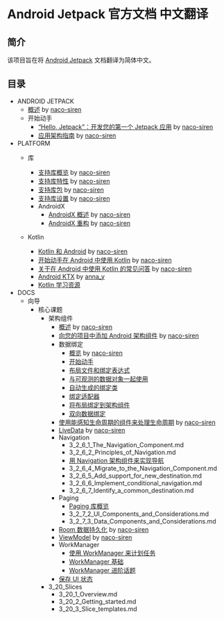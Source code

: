 # Android Jetpack 官方文档 中文翻译

## 简介
该项目旨在将 [Android Jetpack](https://developer.android.google.cn/jetpack/) 文档翻译为简体中文。

## 目录

- ANDROID JETPACK
    - [概述](https://github.com/Android-Jetpack-Chinese-Translation/android-jetpack-chinese-translation/blob/master/ANDROID_JETPACK/A_Overview.md) by [naco-siren](https://github.com/naco-siren)
    - 开始动手
        - [“Hello, Jetpack”：开发您的第一个 Jetpack 应用](https://github.com/Android-Jetpack-Chinese-Translation/android-jetpack-chinese-translation/blob/master/ANDROID_JETPACK/B_Get_started/1_Build_your_first_Android_Jetpack_app.md) by [naco-siren](https://github.com/naco-siren)
        - [应用架构指南](https://github.com/Android-Jetpack-Chinese-Translation/android-jetpack-chinese-translation/blob/master/ANDROID_JETPACK/B_Get_started/2_Guide_to_app_architecture.md) by [naco-siren](https://github.com/naco-siren)
- PLATFORM
    - 库        
        - [支持库概览](https://github.com/Android-Jetpack-Chinese-Translation/android-jetpack-chinese-translation/blob/master/PLATFORM/D_Libraries/1_Support_Library_Overview.md) by [naco-siren](https://github.com/naco-siren)
        - [支持库特性](https://github.com/Android-Jetpack-Chinese-Translation/android-jetpack-chinese-translation/blob/master/PLATFORM/D_Libraries/2_Features.md) by [naco-siren](https://github.com/naco-siren)
        - [支持库包](https://github.com/Android-Jetpack-Chinese-Translation/android-jetpack-chinese-translation/blob/master/PLATFORM/D_Libraries/3_Packages.md) by [naco-siren](https://github.com/naco-siren)
        - [支持库设置](https://github.com/Android-Jetpack-Chinese-Translation/android-jetpack-chinese-translation/blob/master/PLATFORM/D_Libraries/4_Setup.md) by [naco-siren](https://github.com/naco-siren)
        - AndroidX
            - [AndroidX 概述](https://github.com/Android-Jetpack-Chinese-Translation/android-jetpack-chinese-translation/blob/master/PLATFORM/D_Libraries/6_AndroidX/6_1_AndroidX_Overview.md) by [naco-siren](https://github.com/naco-siren)
            - [AndroidX 重构](https://github.com/Android-Jetpack-Chinese-Translation/android-jetpack-chinese-translation/blob/master/PLATFORM/D_Libraries/6_AndroidX/6_2_Refactoring.md) by [naco-siren](https://github.com/naco-siren)

    - Kotlin
        - [Kotlin 和 Android](https://github.com/Android-Jetpack-Chinese-Translation/android-jetpack-chinese-translation/blob/master/PLATFORM/E_Kotlin/1_Kotlin_and_Android.md) by [naco-siren](https://github.com/naco-siren)
        - [开始动手在 Android 中使用 Kotlin](https://github.com/Android-Jetpack-Chinese-Translation/android-jetpack-chinese-translation/blob/master/PLATFORM/E_Kotlin/2_Get_Started_with_Kotlin.md) by [naco-siren](https://github.com/naco-siren)
        - [关于在 Android 中使用 Kotlin 的常见问答](https://github.com/Android-Jetpack-Chinese-Translation/android-jetpack-chinese-translation/blob/master/PLATFORM/E_Kotlin/3_Kotlin_on_Android_FAQ.md) by [naco-siren](https://github.com/naco-siren)
        - [Android KTX](https://github.com/Android-Jetpack-Chinese-Translation/android-jetpack-chinese-translation/blob/master/PLATFORM/E_Kotlin/4_Android_KTX.md) by [anna_y](https://github.com/Nevvea7)
        - [Kotlin 学习资源](https://github.com/Android-Jetpack-Chinese-Translation/android-jetpack-chinese-translation/blob/master/PLATFORM/E_Kotlin/5_Resources_to_Learn_Kotlin.md)
- DOCS
    - 向导
        - 核心课题
            - 架构组件
                - [概述](https://github.com/Android-Jetpack-Chinese-Translation/android-jetpack-chinese-translation/blob/master/DOCS/B_Guides/3_Core_topics/3_2_Architecture_Components/3_2_1_Overview.md) by [naco-siren](https://github.com/naco-siren)
                - [向您的项目中添加 Android 架构组件](https://github.com/Android-Jetpack-Chinese-Translation/android-jetpack-chinese-translation/blob/master/DOCS/B_Guides/3_Core_topics/3_2_Architecture_Components/3_2_2_Adding_Components_to_your_Project.md) by [naco-siren](https://github.com/naco-siren)
                - 数据绑定 
                    - [概览](https://github.com/Android-Jetpack-Chinese-Translation/android-jetpack-chinese-translation/blob/master/DOCS/B_Guides/3_Core_topics/3_2_Architecture_Components/3_2_3_Data_Binding_Library/3_2_3_1_Overview.md) by [naco-siren](https://github.com/naco-siren)
                    - [开始动手](https://github.com/Android-Jetpack-Chinese-Translation/android-jetpack-chinese-translation/blob/master/DOCS/B_Guides/3_Core_topics/3_2_Architecture_Components/3_2_3_Data_Binding_Library/3_2_3_2_Get_Started.md)
                    - [布局文件和绑定表达式](https://github.com/Android-Jetpack-Chinese-Translation/android-jetpack-chinese-translation/blob/master/DOCS/B_Guides/3_Core_topics/3_2_Architecture_Components/3_2_3_Data_Binding_Library/3_2_3_3_Layouts_and_binding_expressions.md)
                    - [与可观测的数据对象一起使用](https://github.com/Android-Jetpack-Chinese-Translation/android-jetpack-chinese-translation/blob/master/DOCS/B_Guides/3_Core_topics/3_2_Architecture_Components/3_2_3_Data_Binding_Library/3_2_3_4_Work_with_observable_data_objects.md)
                    - [自动生成的绑定类](https://github.com/Android-Jetpack-Chinese-Translation/android-jetpack-chinese-translation/blob/master/DOCS/B_Guides/3_Core_topics/3_2_Architecture_Components/3_2_3_Data_Binding_Library/3_2_3_5_Generated_binding_classes.md)
                    - [绑定适配器](https://github.com/Android-Jetpack-Chinese-Translation/android-jetpack-chinese-translation/blob/master/DOCS/B_Guides/3_Core_topics/3_2_Architecture_Components/3_2_3_Data_Binding_Library/3_2_3_6_Binding_adapters.md)
                    - [将布局绑定到架构组件](https://github.com/Android-Jetpack-Chinese-Translation/android-jetpack-chinese-translation/blob/master/DOCS/B_Guides/3_Core_topics/3_2_Architecture_Components/3_2_3_Data_Binding_Library/3_2_3_7_Bind_layout_views_to_Architecture_Components.md)
                   - [双向数据绑定](https://github.com/Android-Jetpack-Chinese-Translation/android-jetpack-chinese-translation/blob/master/DOCS/B_Guides/3_Core_topics/3_2_Architecture_Components/3_2_3_Data_Binding_Library/3_2_3_8_Two-way_data_binding.md)
                - [使用能感知生命周期的组件来处理生命周期](https://github.com/Android-Jetpack-Chinese-Translation/android-jetpack-chinese-translation/blob/master/DOCS/B_Guides/3_Core_topics/3_2_Architecture_Components/3_2_4_Handling_Lifecycles.md) by [naco-siren](https://github.com/naco-siren)
                - [LiveData](https://github.com/Android-Jetpack-Chinese-Translation/android-jetpack-chinese-translation/blob/master/DOCS/B_Guides/3_Core_topics/3_2_Architecture_Components/3_2_5_LiveData.md) by [naco-siren](https://github.com/naco-siren)
                - Navigation
                    - 3_2_6_1_The_Navigation_Component.md
                    - 3_2_6_2_Principles_of_Navigation.md
                    - [用 Navigation 架构组件来实现导航](https://github.com/Android-Jetpack-Chinese-Translation/android-jetpack-chinese-translation/blob/master/DOCS/B_Guides/3_Core_topics/3_2_Architecture_Components/3_2_6_Navigation/3_2_6_3_Implement_Navigation_with_the_Navigation_Architecture_Component.md)
                    - 3_2_6_4_Migrate_to_the_Navigation_Component.md
                    - 3_2_6_5_Add_support_for_new_destination.md
                    - 3_2_6_6_Implement_conditional_navigation.md
                    - 3_2_6_7_Identify_a_common_destination.md
                - Paging
                    - [Paging 库概览](https://github.com/Android-Jetpack-Chinese-Translation/android-jetpack-chinese-translation/blob/master/DOCS/B_Guides/3_Core_topics/3_2_Architecture_Components/3_2_7_Paging_library/3_2_7_1_Overview.md)
                    - 3_2_7_2_UI_Components_and_Considerations.md
                    - 3_2_7_3_Data_Components_and_Considerations.md
                - [Room 数据持久化](https://github.com/Android-Jetpack-Chinese-Translation/android-jetpack-chinese-translation/blob/master/DOCS/B_Guides/3_Core_topics/3_2_Architecture_Components/3_2_8_Room_Persistence_Library.md) by [naco-siren](https://github.com/naco-siren)
                - [ViewModel](https://github.com/Android-Jetpack-Chinese-Translation/android-jetpack-chinese-translation/blob/master/DOCS/B_Guides/3_Core_topics/3_2_Architecture_Components/3_2_9_ViewModel.md) by [naco-siren](https://github.com/naco-siren)
                - WorkManager
                    - [使用 WorkManager 来计划任务](https://github.com/Android-Jetpack-Chinese-Translation/android-jetpack-chinese-translation/blob/master/DOCS/B_Guides/3_Core_topics/3_2_Architecture_Components/3_2_10_WorkManager/3_2_10_1_Overview.md)
                    - [WorkManager 基础](https://github.com/Android-Jetpack-Chinese-Translation/android-jetpack-chinese-translation/blob/master/DOCS/B_Guides/3_Core_topics/3_2_Architecture_Components/3_2_10_WorkManager/3_2_10_2_Basics.md)
                    - [WorkManager 进阶话题](https://github.com/Android-Jetpack-Chinese-Translation/android-jetpack-chinese-translation/blob/master/DOCS/B_Guides/3_Core_topics/3_2_Architecture_Components/3_2_10_WorkManager/3_2_10_3_Advanced.md)
                - [保存 UI 状态](https://github.com/Android-Jetpack-Chinese-Translation/android-jetpack-chinese-translation/blob/master/DOCS/B_Guides/3_Core_topics/3_2_Architecture_Components/3_2_11_Saving_States.md)
            - 3_20_Slices
                - 3_20_1_Overview.md
                - 3_20_2_Getting_started.md
                - 3_20_3_Slice_templates.md



